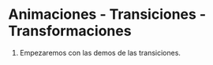 # Animaciones - Transiciones - Transformaciones

1. Empezaremos con las demos de las transiciones.  

